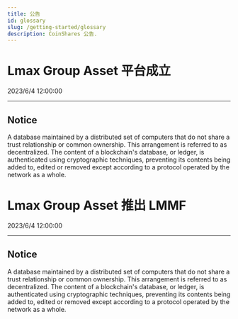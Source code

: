 ```yaml
---
title: 公告
id: glossary
slug: /getting-started/glossary
description: CoinShares 公告.
---
```


# Lmax Group Asset 平台成立
  

2023/6/4 12:00:00
___

## Notice


A database maintained by a distributed set of computers that do not share a trust relationship or common ownership. This arrangement is referred to as decentralized. The content of a blockchain's database, or ledger, is authenticated using cryptographic techniques, preventing its contents being added to, edited or removed except according to a protocol operated by the network as a whole.


# Lmax Group Asset 推出 LMMF


2023/6/4 12:00:00
___

## Notice


A database maintained by a distributed set of computers that do not share a trust relationship or common ownership. This arrangement is referred to as decentralized. The content of a blockchain's database, or ledger, is authenticated using cryptographic techniques, preventing its contents being added to, edited or removed except according to a protocol operated by the network as a whole.

